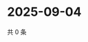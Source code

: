 # 2025-09-04

共 0 条

<!-- BEGIN ZHIHUQUESTIONS -->
<!-- 最后更新时间 Thu Sep 04 2025 04:12:06 GMT+0800 (China Standard Time) -->

<!-- END ZHIHUQUESTIONS -->
